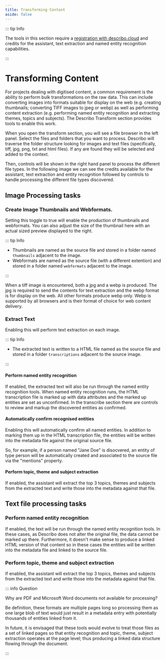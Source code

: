 ```yaml
---
title: Transforming Content
aside: false
---
```


::: tip Info

The tools in this section require a [registration with describo.cloud](/docs/guide/register) and
credits for the assistant, text extraction and named entity recognition capabilities.

:::

# Transforming Content

For projects dealing with digitised content, a common requirement is the ability to perform bulk
transformations on the raw data. This can include converting images into formats suitable for
display on the web (e.g. creating thumbnails; converting TIFF images to jpeg or webp) as well as
performing content extraction (e.g. performing named entity recognition and extracting themes,
topics and subjects). The Describo Transform section provides tools to enable this work.

When you open the transform section, you will see a file browser in the left panel. Select the files
and folders that you want to process. Describo will traverse the folder structure looking for images
and text files (specifically, tiff, jpg, png, txt and html files). If any are found they will be
selected and added to the context.

Then, controls will be shown in the right hand panel to process the different file types. In the
following image we can see the credits available for the assistant, text extraction and entity
recognition followed by controls to handle processing the different file types discovered.

<ImageComponent src="/images/guide-transform/transform1.webp"></ImageComponent>

## Image Processing tasks

### Create Image Thumbnails and Webformats.

Setting this toggle to true will enable the production of thumbnails and webformats. You can also
adjust the size of the thumbnail here with an actual sized preview displayed to the right.

::: tip Info

-   Thumbnails are named as the source file and stored in a folder named `thumbnails` adjacent to
    the image.
-   Webformats are named as the source file (with a different extention) and stored in a folder
    named `webformats` adjacent to the image.

:::

When a tiff image is encountered, both a jpg and a webp is produced. The jpg is required to send the
contents for text extraction and the webp format is for display on the web. All other formats
produce webp only. Webp is supported by all browsers and is their format of choice for web content
delivery.

### Extract Text

Enabling this will perform text extraction on each image.

::: tip Info

-   The extracted text is written to a HTML file named as the source file and stored in a folder
    `transcriptions` adjacent to the source image.

:::

#### Perform named entity recognition

If enabled, the extracted text will also be run through the named entity recognition tools. When
named entity recognition runs, the HTML transcription file is marked up with data attributes and the
marked up entities are set as unconfirmed. In the transcribe section there are controls to review
and markup the discovered entities as confirmed.

#### Automatically confirm recognised entities

Enabling this will automatically confirm all named entities. In addition to marking them up in the
HTML transcription file, the entities will be written into the metadata file against the original
source file.

So, for example, if a person named "Jane Doe" is disocvered, an entity of type person will be
automatically created and associated to the source file via the "mentions" property.

#### Perform topic, theme and subject extraction

If enabled, the assistant will extract the top 3 topics, themes and subjects from the extracted text
and write those into the metadata against that file.

## Text file processing tasks

### Perform named entity recognition

If enabled, the text will be run through the named entity recognition tools. In these cases, as
Describo does not alter the original file, the data cannot be marked up there. Furthermore, it
doesn't make sense to produce a linked HTML version of that content so in these cases the entities
will be written into the metadata file and linked to the source file.

### Perform topic, theme and subject extraction

If enabled, the assistant will extract the top 3 topics, themes and subjects from the extracted text
and write those into the metadata against that file.

::: info Question

Why are PDF and Microsoft Word documents not available for processing?

Be definition, these formats are multiple pages long so processing them as one large blob of text
would just result in a metadata entry with potentially thousands of entities linked from it.

In future, it is envisaged that these tools would evolve to treat those files as a set of linked
pages so that entity recognition and topic, theme, subject extraction operates at the page level;
thus producing a linked data structure flowing through the document.

:::
